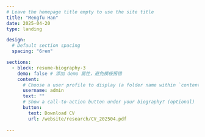 ```yaml
---
# Leave the homepage title empty to use the site title
title: "Mengfu Han"
date: 2025-04-20
type: landing

design:
  # Default section spacing
  spacing: "6rem"

sections:
  - block: resume-biography-3
    demo: false # 添加 demo 属性，避免模板报错
    content:
      # Choose a user profile to display (a folder name within `content/authors/`)
      username: admin
      text: ""
      # Show a call-to-action button under your biography? (optional)
      button:
        text: Download CV
        url: /website/research/CV_202504.pdf
      
---
```

